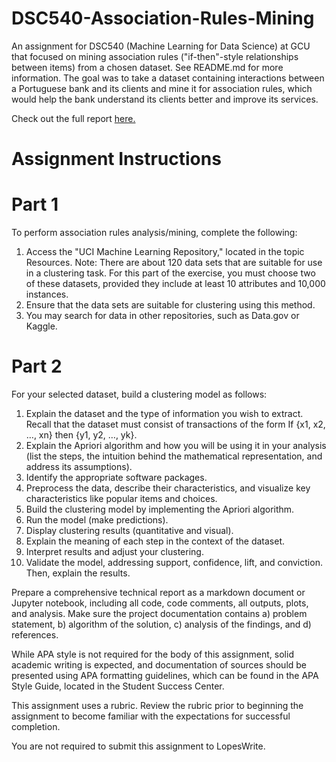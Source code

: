 # DSC540-Association-Rules-Mining
An assignment for DSC540 (Machine Learning for Data Science) at GCU that focused on mining association rules ("if-then"-style relationships between items) from a chosen dataset. See README.md for more information. The goal was to take a dataset containing interactions between a Portuguese bank and its clients and mine it for association rules, which would help the bank understand its clients better and improve its services.

Check out the full report [here.](https://github.com/jhould007/dsc540-association-rules-mining/blob/master/Association%20Rules%20Mining.ipynb)

# Assignment Instructions

# Part 1
To perform association rules analysis/mining, complete the following:
1. Access the "UCI Machine Learning Repository," located in the topic Resources. Note: There are about 120 data sets that are suitable for use in a clustering task. For this part of the exercise, you must choose two of these datasets, provided they include at least 10 attributes and 10,000 instances.
2. Ensure that the data sets are suitable for clustering using this method.
3. You may search for data in other repositories, such as Data.gov or Kaggle.

# Part 2
For your selected dataset, build a clustering model as follows:
1. Explain the dataset and the type of information you wish to extract. Recall that the dataset must consist of transactions of the form If {x1, x2, …, xn} then {y1, y2, …, yk}.
2. Explain the Apriori algorithm and how you will be using it in your analysis (list the steps, the intuition behind the mathematical representation, and address its assumptions).
3. Identify the appropriate software packages.
4. Preprocess the data, describe their characteristics, and visualize key characteristics like popular items and choices.
5. Build the clustering model by implementing the Apriori algorithm.
6. Run the model (make predictions).
7. Display clustering results (quantitative and visual).
8. Explain the meaning of each step in the context of the dataset.
9. Interpret results and adjust your clustering.
10. Validate the model, addressing support, confidence, lift, and conviction. Then, explain the results.

Prepare a comprehensive technical report as a markdown document or Jupyter notebook, including all code, code comments, all outputs, plots, and analysis. Make sure the project documentation contains a) problem statement, b) algorithm of the solution, c) analysis of the findings, and d) references.

While APA style is not required for the body of this assignment, solid academic writing is expected, and documentation of sources should be presented using APA formatting guidelines, which can be found in the APA Style Guide, located in the Student Success Center.   

This assignment uses a rubric. Review the rubric prior to beginning the assignment to become familiar with the expectations for successful completion.

You are not required to submit this assignment to LopesWrite.
